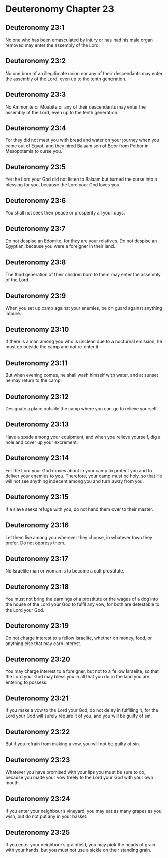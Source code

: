 # Deuteronomy Chapter 23

## Deuteronomy 23:1
No one who has been emasculated by injury or has had his male organ removed may enter the assembly of the Lord.

## Deuteronomy 23:2
No one born of an illegitimate union nor any of their descendants may enter the assembly of the Lord, even up to the tenth generation.

## Deuteronomy 23:3
No Ammonite or Moabite or any of their descendants may enter the assembly of the Lord, even up to the tenth generation.

## Deuteronomy 23:4
For they did not meet you with bread and water on your journey when you came out of Egypt, and they hired Balaam son of Beor from Pethor in Mesopotamia to curse you.

## Deuteronomy 23:5
Yet the Lord your God did not listen to Balaam but turned the curse into a blessing for you, because the Lord your God loves you.

## Deuteronomy 23:6
You shall not seek their peace or prosperity all your days.

## Deuteronomy 23:7
Do not despise an Edomite, for they are your relatives. Do not despise an Egyptian, because you were a foreigner in their land.

## Deuteronomy 23:8
The third generation of their children born to them may enter the assembly of the Lord.

## Deuteronomy 23:9
When you set up camp against your enemies, be on guard against anything impure.

## Deuteronomy 23:10
If there is a man among you who is unclean due to a nocturnal emission, he must go outside the camp and not re-enter it.

## Deuteronomy 23:11
But when evening comes, he shall wash himself with water, and at sunset he may return to the camp.

## Deuteronomy 23:12
Designate a place outside the camp where you can go to relieve yourself.

## Deuteronomy 23:13
Have a spade among your equipment, and when you relieve yourself, dig a hole and cover up your excrement.

## Deuteronomy 23:14
For the Lord your God moves about in your camp to protect you and to deliver your enemies to you. Therefore, your camp must be holy, so that He will not see anything indecent among you and turn away from you.

## Deuteronomy 23:15
If a slave seeks refuge with you, do not hand them over to their master.

## Deuteronomy 23:16
Let them live among you wherever they choose, in whatever town they prefer. Do not oppress them.

## Deuteronomy 23:17
No Israelite man or woman is to become a cult prostitute.

## Deuteronomy 23:18
You must not bring the earnings of a prostitute or the wages of a dog into the house of the Lord your God to fulfil any vow, for both are detestable to the Lord your God.

## Deuteronomy 23:19
Do not charge interest to a fellow Israelite, whether on money, food, or anything else that may earn interest.

## Deuteronomy 23:20
You may charge interest to a foreigner, but not to a fellow Israelite, so that the Lord your God may bless you in all that you do in the land you are entering to possess.

## Deuteronomy 23:21
If you make a vow to the Lord your God, do not delay in fulfilling it, for the Lord your God will surely require it of you, and you will be guilty of sin.

## Deuteronomy 23:22
But if you refrain from making a vow, you will not be guilty of sin.

## Deuteronomy 23:23
Whatever you have promised with your lips you must be sure to do, because you made your vow freely to the Lord your God with your own mouth.

## Deuteronomy 23:24
If you enter your neighbour’s vineyard, you may eat as many grapes as you wish, but do not put any in your basket.

## Deuteronomy 23:25
If you enter your neighbour’s grainfield, you may pick the heads of grain with your hands, but you must not use a sickle on their standing grain.
